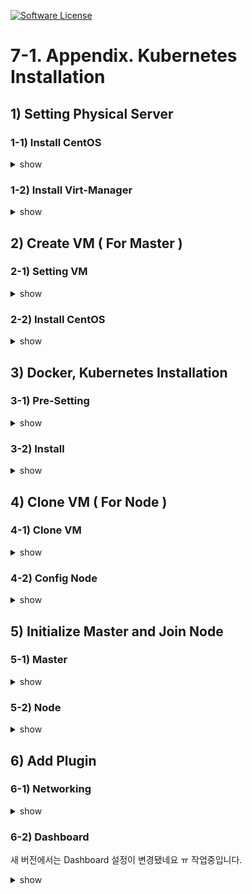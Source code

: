 [![Software License](https://img.shields.io/badge/license-MIT-brightgreen.svg?style=flat-square)](LICENSE)

# 7-1. Appendix. Kubernetes Installation


## 1) Setting Physical Server

### 1-1) Install CentOS

<details><summary>show</summary>
<p>
   

### 1-1-1) CentOS 다운로드

아래 경로에서 Minimal ISO 로 들어가서 원하는 경로에서 파일 다운로드
<br/>
https://www.centos.org/download/


### 1-1-2) Booting USB 만들기

아래 경로로 들어가면 중간 정도에 다운로드 버튼 있어요. 
<br/>
https://rufus.ie/ko_KR.html
<br/>
다운로드 후 실행

```sh 
- 장치 : USB 선택
- 부트 선택 : 디스크 또는 ISO 이미지 [선택] 클릭 후 다운받은 파일 지정
- [시작]
``` 

### 1-1-3) CentOS 설치

USB를 설치할 서버에 꼽고 부팅하면 CentOS 설치단계로 가져요.
<br/>
안되시는 분은 부팅 순서를 USB가  변경하셔야 됩니다.
<br/>
4번 단계에서 `8.8.8.8`는 Google DNS입니다. 원하는 DNS 쓰셔도 되요.

```sh
1. Test this media & install CentOS 7
2. Language : 한국어 
3. Disk 설정 [시스템 > 설치 대상]
   - [기타 저장소 옵션 > 파티션 설정] 파티션을 설정합니다. [체크] 후 [완료]
   - 기존에 파티션이 설정되어 있으면 하나씩 선택해서 [-] 버튼으로 삭제
   - 새로운 CentOS 설치 > 여기를 클릭하여 자동으로 생성합니다. [클릭]
   - /home [클릭] 후 용량 30 GiB로 변경 [설정 업데이트 클릭]
   - / [클릭] 후 /home에서 뺀 GiB 만큼 추가해서 GiB 수정 후 [설정 업데이트 클릭]
   - [완료], [변경 사항 적용]
4. 네트워크 설정 [시스템 > 네트워크 및 호스트명 설정]
   - 호스트 이름: physical-host [적용]
   - 이더넷 [켬], [설정], [IPv4 설정] 탭
   - 방식: 수동으로 선택, 
   - [Add] -> 주소: 192.168.0.20, 넷마스크 : 255.255.255.0, 게이트웨이: 192.168.0.1, DNS 서버 : 8.8.8.8 [저장][완료]
5. 설치시작
6. [설정 > 사용자 설정] ROOT 암호 설정 
7. 설치 완료 후 [재부팅]
```

</p>
</details>


### 1-2) Install Virt-Manager


<details><summary>show</summary>
<p>

### 1-2-1) 원격접속 툴 MobaXterm 설치

Virt-Manager의 UI 툴을 띄우기 위해서 MobaXterm 원격접속 툴을 사용하셔야 되요

https://mobaxterm.mobatek.net/
```sh
- [GET MOBAXTERM NOW] 버튼 클릭
- Free 버전 [Download now]
- Portable editon 다운로드 및 실행
- Sessions > SSH > Remote host : 192.168.0.20 [ok]
```


### 1-2-2) Virt-Manager 설치

아래 경로에 Virt-Manager 설치에 대해서 잘 정리되어 있어요.
<br/>
https://www.linuxtechi.com/install-kvm-hypervisor-on-centos-7-and-rhel-7/
<br/>

현재 서버가 가상화 가능한 서버인지 확인
```sh
grep -E '(vmx|svm)' /proc/cpuinfo
```
실행 결과에 vmx 나 svm이 나오면 됩니다.

<br/>
설치 후 yum update는 기본

```sh
yum update 
```

virt-manager 패키지 
```sh
yum install qemu-kvm qemu-img virt-manager libvirt libvirt-python libvirt-client virt-install virt-viewer bridge-utils   
```

virt-manager 구동
```sh
systemctl start libvirtd && systemctl enable libvirtd
```

virt-manager UI를 띄우기 위해 X Window System 및 폰트 설치
```sh
yum groupinstall "X Window System" "Fonts"
```

virt-manager 실행
```sh
virt-manager
```

</p>
</details>


## 2) Create VM ( For Master )

### 2-1) Setting VM

<details><summary>show</summary>
<p>



### 2-1-1) CentOS 최신버전 다운로드
Virt-Manager의 Image 파일 기본 경로로 이동

```sh
cd /var/lib/libvirt/images
```
Minimal ISO 버전 다운로드 
<br/>
만약 다운로드 받은 파일 크기가 매우 작다면 해당 경로에 파일이 없는 것이니, 아래 URL에서 [Minimal ISO]를 선택하고 원하는 경로로 변경하세요.
<br/>
https://www.centos.org/download/

```sh
curl -O http://mirror.kakao.com/centos/7.7.1908/isos/x86_64/CentOS-7-x86_64-Minimal-1908.iso 
```

파일 크기 확인

```sh
ls -al 
```

### 2-1-2) Virt-Manager UI 설정
UI 실행 명령

```sh
virt-manager
```

6번 단계에서 `Host divice eno1`는 자신 서버에 물리 Port가 여러게 있을 경우, Port 갯수 만큼 생성되는데 선택한 Port로 해당 VM의 트래픽이 나가기 때문에 여러 VM을 만들때 분산해서 지정하면 좋아요

```sh
1. 파일 > 새 가상 머신
2. [1단계] 로컬 설치 매체(ISO 이미지나 CDROM)선택 
3. [2단계] ISO 이미지 사용 [검색] 클릭해서 ISO 선택 
4. [3단계] 메모리(RAM) : 4096 MiB, CPU들 2로 변경 
5. [4단계] 150 GiB 변경 
6. [5단계] 이름 : k8s-master, 네트워크 선택을 [호스트 장치 enp2s0:macvtap] 선택 후 소스 모드는 [브릿지]확인
7. [완료]를 누르고 조금 기다리면 CentOS 설치 화면 나옴
```

</p>
</details>

### 2-2) Install CentOS

<details><summary>show</summary>
<p>

### 2-2-1) CentOS 설치

4번 단계에서 `8.8.8.8`는 Google DNS입니다. 원하는 DNS 쓰셔도 되요.

```sh
1. Test this media & install CentOS 7
2. Language : 한국어 
3. Disk 설정 [시스템 > 설치 대상]
   - [기타 저장소 옵션 > 파티션 설정] 파티션을 설정합니다. [체크] 후 [완료]
   - 새로운 CentOS 설치 > 여기를 클릭하여 자동으로 생성합니다. [클릭]
   - /home [클릭] 후 용량 5.12 GiB로 변경 [설정 업데이트 클릭]
   - / [클릭] 후 140 GiB 변경 후 [설정 업데이트 클릭]
   - [완료], [변경 사항 적용]
4. 네트워크 설정 [시스템 > 네트워크 및 호스트명 설정]
   - 호스트 이름: k8s-master [적용]
   - 이더넷 [켬], [설정], [IPv4 설정] 탭
   - 방식: 수동으로 선택, 
   - [Add] -> 주소: 192.168.0.30, 넷마스크 : 255.255.255.0, 게이트웨이: 192.168.0.1, DNS 서버 : 8.8.8.8 [저장][완료]
5. 설치시작
6. [설정 > 사용자 설정] ROOT 암호 설정 
7. 설치 완료 후 [재부팅]
```

</p>
</details>


## 3) Docker, Kubernetes Installation

### 3-1) Pre-Setting


<details><summary>show</summary>
<p>

### 3-1-1) SELinux 설정


Ubuntu나 Debian등 다른 OS를 설치하시는 분들께서는 아래 경로에서 명령어 참고 바래요
<br/>
https://kubernetes.io/docs/setup/production-environment/tools/kubeadm/install-kubeadm/
<br/>
https://kubernetes.io/docs/setup/production-environment/container-runtimes/#docker
<br/>
쿠버네티스가 Pod Network에 필요한 호스트 파일 시스템에 액세스가 가능하도록 하기 위해서 필요한 설정이예요
<br/>
아래 설정으로 SELinux을 permissive로 변경해야하고 

```sh
setenforce 0
```
리부팅시 다시 원복되기 때문에 아래 명령을 통해서 영구적으로 변경 해야되요

```sh
sed -i 's/^SELINUX=enforcing$/SELINUX=permissive/' /etc/selinux/config
```

아래 명령어를 실행해서 `Current mode:permissive` 내용 확인

```sh
sestatus
```


### 3-1-2) 방화벽 해제

firewalld 비활성화

```sh
systemctl stop firewalld && systemctl disable firewalld
```

NetworkManager 비활성화

```sh
systemctl stop NetworkManager && systemctl disable NetworkManager
```

### 3-1-3) Swap 비활성화
Swap 사용에 관련해서는 많은 의견이 있어요.
<br/>
<참고 URL> https://github.com/kubernetes/kubernetes/issues/53533
<br/>
위 내용을 참고하셔서 swap 사용시의 고려해야할 점을 확인하시고 일단 여기선 사용하지 않도록 설정할께요.

```sh
swapoff -a && sed -i '/ swap / s/^/#/' /etc/fstab
```

### 3-1-4) iptables 커널 옵션 활성화
RHEL이나 CentOS7 사용시 iptables가 무시되서 트래픽이 잘못 라우팅되는 문제가 발생한다고 하여 아래 설정이 추가되요

```sh
cat <<EOF >  /etc/sysctl.d/k8s.conf
net.bridge.bridge-nf-call-ip6tables = 1
net.bridge.bridge-nf-call-iptables = 1
EOF
sysctl --system
```

### 3-1-5) 쿠버네티스 YUM Repository 설정

YUM에 대해서 좀더 상세한 내용이 궁금한 분께서는 아래 싸이트가 잘 정리되어 있는거 같아 링크 첨부했어요.
<br/>
<참고 URL> https://www.lesstif.com/display/1STB/yum

```sh
cat <<EOF > /etc/yum.repos.d/kubernetes.repo
[kubernetes]
name=Kubernetes
baseurl=https://packages.cloud.google.com/yum/repos/kubernetes-el7-x86_64
enabled=1
gpgcheck=1
repo_gpgcheck=1
gpgkey=https://packages.cloud.google.com/yum/doc/yum-key.gpg https://packages.cloud.google.com/yum/doc/rpm-package-key.gpg
EOF
```

### 3-1-6) Centos Update

```sh
yum update
```

### 3-1-7) hosts 등록
계획된 master와 node의 호스트 이름과 IP를 모두 등록해주세요. 안하시면 추후 kubeadm init시 Host이름으로 IP를 찾을 수 없다고 에러가 나요.

```sh
cat << EOF >> /etc/hosts
192.168.0.30 k8s-master
192.168.0.31 k8s-node1
192.168.0.32 k8s-node2
EOF
```



</p>
</details>

### 3-2) Install 

<details><summary>show</summary>
<p>

### 3-2-1) Docker 설치 

도커 설치 전에 필요한 패키지 설치 

```sh
yum install -y yum-utils device-mapper-persistent-data lvm2 
```

 도커 설치를 위한 저장소 를 설정 

```sh
yum-config-manager --add-repo https://download.docker.com/linux/centos/docker-ce.repo
```

도커 패키지 설치 

```sh
yum update && yum install docker-ce-18.06.2.ce
```

```sh
mkdir /etc/docker
cat > /etc/docker/daemon.json <<EOF
{
  "exec-opts": ["native.cgroupdriver=systemd"],
  "log-driver": "json-file",
  "log-opts": {
    "max-size": "100m"
  },
  "storage-driver": "overlay2",
  "storage-opts": [
    "overlay2.override_kernel_check=true"
  ]
}
EOF

mkdir -p /etc/systemd/system/docker.service.d
```

### 3-2-2) Kubernetes 설치

```sh
yum install -y kubelet kubeadm kubectl --disableexcludes=kubernetes
```

</p>
</details>



## 4) Clone VM ( For Node )

### 4-1) Clone VM


<details><summary>show</summary>
<p>

### 4-1-1) 시스템 shutdown

여기까지 만든 이미지를 복사해 놓기 위해서 Master를 잠시 Shutdown 시켜요.

```sh
shutdown now
```

### 4-1-2) VM 복사

Physical Server(192.168.0.30)에서 virt-clone 명령을 통해 VM을 복제하세요.
<br/>
Node1 VM 생성

```sh
virt-clone -o k8s-master -n k8s-node1 --auto-clone
```

</p>
</details>

### 4-2) Config Node

<details><summary>show</summary>
<p>
### 4-2-1) Network 변경하기
Host의 Ip Address를 변경하기 위해 아래 명령어로 설정을 열고

```sh
vi /etc/sysconfig/network-scripts/ifcfg-eth0
```
`IPADDR=` 부분을 해당 Node의 IP (192.168.0.31)로 변경해주세요

```sh
...
DEVICE="etho0"
ONBOOT="yes"
IPADDR="192.168.0.31"
...
```

그리고 아래 명령어로 네트워크 재시작

```sh
systemctl restart network
```

### 4-2-2) Host Name 변경
해당 Node의 Host 이름을 변경해주세요

```sh
hostnamectl set-hostname k8s-node1
```

이와 같은 방식으로 k8s-node2(192.168.0.32) 도 새 VM을 만듭니다.

</p>
</details>


## 5) Initialize Master and Join Node

### 5-1) Master

<details><summary>show</summary>
<p>

### 5-1-1) 도커 및 쿠버네티스 실행
도커 실행

```sh
systemctl daemon-reload
```

```sh
systemctl enable --now docker
```

아래 명령어를 입력하면 image를 다운받는 내용이 나오면서 중간에  `Hello for Docker!` 가 보이면 설치 확인되면 설치가 잘 된거예요.

```sh
docker run hello-world
```

쿠버네티스 실행

```sh
systemctl enable --now kubelet
```


### 5-1-2) 쿠버네티스 초기화 명령 실행

kubeadm init 명령관련 해서 상세 내용이 궁금하신 분은 아래 싸이트 참고하세요.
<참고 URL> https://kubernetes.io/docs/reference/setup-tools/kubeadm/kubeadm-init/
<br/>
`pod-network-cidr` 를 설정하면 Pod의 IP가 자동으로 생성될때 해당 network으로 생성되요


```sh
kubeadm init --pod-network-cidr=20.96.0.0/12
```

실행 후 `[Your Kubernetes master has initialized successfully!]` 문구를 확인하고 아래 내용 복사해서 별도로 저장해 둡니다. 
<br/>
kubeadm join 192.168.0.30:6443 --token ki4szr.t3wondaclij6d1a3 \
    --discovery-token-ca-cert-hash sha256:2370f0451342c6e4bd0d38f6c2511bda5c50374c85e9c09da28e12dd666d5987
    
### 5-1-3) 환경변수 설정
root 계정을 이용해서 kubectl을 실행하기 위한 환경 변수를 설정

```sh
mkdir -p $HOME/.kube
sudo cp -i /etc/kubernetes/admin.conf $HOME/.kube/config
sudo chown $(id -u):$(id -g) $HOME/.kube/config
```

### 5-1-4) kubectl 자동완성 기능 설치
kubectl 사용시 [tab] 버튼을 이용해서 다음에 올 명령어 리스트를 조회 할 수 있어요.
<br/>
명령 실행 후 바로 적용이 안되기 때문에 접속을 끊고 다시 연결 후에 사용 가능합니다. 

```sh
yum install bash-completion -y
source <(kubectl completion bash)
echo "source <(kubectl completion bash)" >> ~/.bashrc
```

</p>
</details>


### 5-2) Node

<details><summary>show</summary>
<p>

### 5-2-1) 도커 및 쿠버네티스 실행

도커 실행

```sh
systemctl daemon-reload
```

```sh
systemctl enable --now docker
```

쿠버네티스 실행

```sh
systemctl enable --now kubelet
```

### 5-2-2) Node 연결
Master Init 후 복사 했었던 내용 붙여넣기

```sh
kubeadm join 192.168.0.30:6443 --token 7xd747.bfouwf64kz437sqs \
    --discovery-token-ca-cert-hash sha256:ec75641cd258f2930a7f73abfe540bb484eb295ad4500ccdaa166208f97c5117
```

### 5-2-3) Node 연결 확인
Master 서버에 접속해서 아래 명령 입력 후 추가된 Node가 보이는지 확인 (Status는 NotReady)

```sh
kubectl get nodes
```

</p>
</details>

## 6) Add Plugin

### 6-1) Networking

<details><summary>show</summary>
<p>


### 6-1-1) Calico 설치

Kubernetes Cluster Networking에는 많은 Plugin들이 있는데 그중 Calico 설치에 대한 내용 입니다.
<br/>
https://kubernetes.io/docs/concepts/cluster-administration/networking/
<br/>
https://docs.projectcalico.org/v3.9/getting-started/kubernetes/
<br/>
Calico는 기본 192.168.0.0/16 대역으로 설치가 되는데, 그럼  실제 VM이 사용하고 있는 대역대와 겹치기 때문에 수정을 해서 설치해야 할 경우

```sh
curl -O https://docs.projectcalico.org/v3.9/manifests/calico.yaml
sed s/192.168.0.0\\/16/30.96.0.0\\/12/g -i calico.yaml
kubectl apply -f calico.yaml
```

기본 대역으로 사용해도 문제 없을 경우 아래 명령 사용

```sh
kubectl apply -f https://docs.projectcalico.org/v3.9/manifests/calico.yaml
```

calico와 coredns 관련 Pod의 Status가 Running인지 확인 

```sh
kubectl get pods --all-namespaces
```

</p>
</details>

### 6-2) Dashboard

새 버전에서는 Dashboard 설정이 변경됐네요 ㅠ
작업중입니다.


<details><summary>show</summary>
<p>

### 6-2-1) Dashboard 설치

Dashboard도 버전이 계속 업데이트 되기 때문에 아래 경로에서 명령어 확인
<br/>
https://github.com/kubernetes/dashboard

```sh

```


### 6-2-4) 백그라운드로 proxy 띄우기	
`--address`에 자신의 Host IP 입력 

```sh
nohup kubectl proxy --port=8001 --address=192.168.0.30 --accept-hosts='^*$' >/dev/null 2>&1 &
```

### 6-2-5) 접속 URL 

```sh
http://192.168.0.30:8001/api/v1/namespaces/kube-system/services/https:kubernetes-dashboard:/proxy/.
```

</p>
</details>
